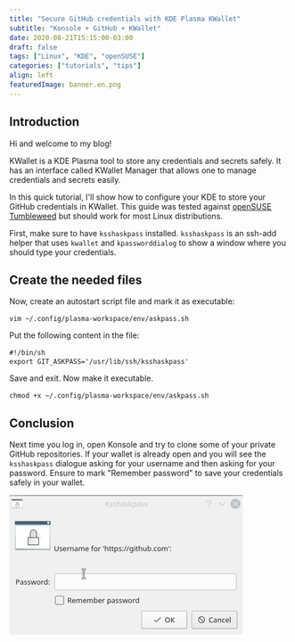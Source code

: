 ```yaml
---
title: "Secure GitHub credentials with KDE Plasma KWallet"
subtitle: "Konsole + GitHub + KWallet"
date: 2020-08-21T15:15:00-03:00
draft: false
tags: ["Linux", "KDE", "openSUSE"]
categories: ["tutorials", "tips"]
align: left
featuredImage: banner.en.png
---
```


## Introduction

Hi and welcome to my blog!

KWallet is a KDE Plasma tool to store any credentials and secrets safely. It has an interface called KWallet Manager that allows one to manage credentials and secrets easily.

In this quick tutorial, I'll show how to configure your KDE to store your GitHub credentials in KWallet. This guide was tested against [openSUSE Tumbleweed](https://www.opensuse.org/) but should work for most Linux distributions.

First, make sure to have `ksshaskpass` installed. `ksshaskpass` is an ssh-add helper that uses `kwallet` and `kpassworddialog` to show a window where you should type your credentials.

## Create the needed files

Now, create an autostart script file and mark it as executable:

```shell
vim ~/.config/plasma-workspace/env/askpass.sh
```

Put the following content in the file:

```shell
#!/bin/sh
export GIT_ASKPASS='/usr/lib/ssh/ksshaskpass'
```

Save and exit. Now make it executable.

```shell
chmod +x ~/.config/plasma-workspace/env/askpass.sh
```

## Conclusion

Next time you log in, open Konsole and try to clone some of your private GitHub repositories.
If your wallet is already open and you will see the `ksshaskpass` dialogue asking for your username and then asking for your password. Ensure to mark "Remember password" to save your credentials safely in your wallet.

![ksshaskpass](./ksshaskpass.png)
